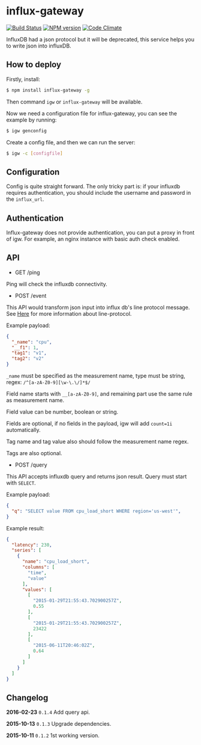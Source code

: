 # influx-gateway

[![Build Status](https://travis-ci.org/txchen/influx-gateway.svg)](https://travis-ci.org/txchen/influx-gateway)
[![NPM version](http://img.shields.io/npm/v/influx-gateway.svg?style=flat-square)](https://www.npmjs.com/package/influx-gateway)
[![Code Climate](https://codeclimate.com/github/txchen/influx-gateway/badges/gpa.svg)](https://codeclimate.com/github/txchen/eslint-plugin-riot)

InfluxDB had a json protocol but it will be deprecated, this service helps you to write json into influxDB.

## How to deploy

Firstly, install:

```bash
$ npm install influx-gateway -g
```

Then command `igw` or `influx-gateway` will be available.

Now we need a configuration file for influx-gateway, you can see the example by running:

```bash
$ igw genconfig
```

Create a config file, and then we can run the server:

```bash
$ igw -c [configfile]
```

## Configuration

Config is quite straight forward. The only tricky part is: if your influxdb requires authentication, you should include the username and password in the `influx_url`.

## Authentication

Influx-gateway does not provide authentication, you can put a proxy in front of igw. For example, an nginx instance with basic auth check enabled.

## API

* GET /ping

Ping will check the influxdb connectivity.

* POST /event

This API would transform json input into influx db's line protocol message. See [Here](https://influxdb.com/docs/v0.9/write_protocols/line.html) for more information about line-protocol.

Example payload:

```json
{
  "_name": "cpu",
  "__f1": 1,
  "tag1": "v1",
  "tag2": "v2"
}
```

`_name` must be specified as the measurement name, type must be string, regex: `/^[a-zA-Z0-9][\w-\.\/]*$/`

Field name starts with `__[a-zA-Z0-9]`, and remaining part use the same rule as measurement name.

Field value can be number, boolean or string.

Fields are optional, if no fields in the payload, igw will add `count=1i` automatically.

Tag name and tag value also should follow the measurement name regex.

Tags are also optional.

* POST /query

This API accepts influxdb query and returns json result. Query must start with `SELECT`.

Example payload:

```json
{
  "q": "SELECT value FROM cpu_load_short WHERE region='us-west'",
}
```

Example result:

```json
{
  "latency": 230,
  "series": [
    {
      "name": "cpu_load_short",
      "columns": [
        "time",
        "value"
      ],
      "values": [
        [
          "2015-01-29T21:55:43.702900257Z",
          0.55
        ],
        [
          "2015-01-29T21:55:43.702900257Z",
          23422
        ],
        [
          "2015-06-11T20:46:02Z",
          0.64
        ]
      ]
    }
  ]
}
```

## Changelog

**2016-02-23** `0.1.4`
Add query api.

**2015-10-13** `0.1.3`
Upgrade dependencies.

**2015-10-11** `0.1.2`
1st working version.
